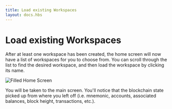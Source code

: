 ```yaml
---
title: Load existing Workspaces
layout: docs.hbs
---
```

# Load existing Workspaces

After at least one workspace has been created, the home screen will now have a list of workspaces for you to choose from. You can scroll through the list to find the desired workspace, and then load the workspace by clicking its name.

![Filled Home Screen](/img/docs/ganache/v2-shared-seese/home-filled.png)

You will be taken to the main screen. You'll notice that the blockchain state picked up from where you left off (i.e. mnemonic, accounts, associated balances, block height, transactions, etc.).
